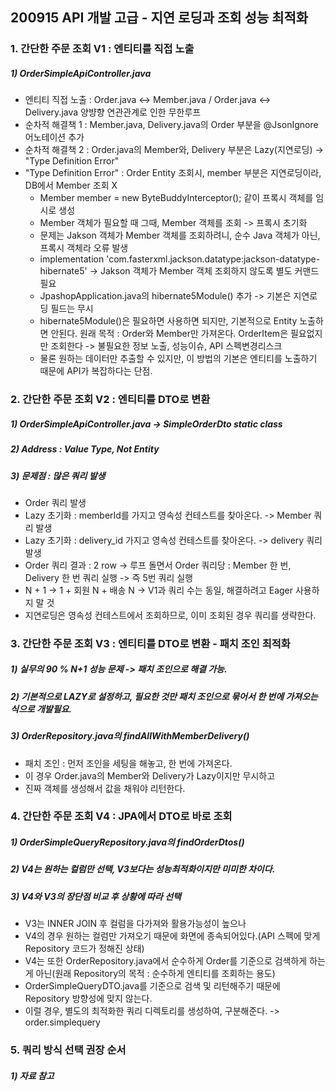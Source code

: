 ## 200915 API 개발 고급 - 지연 로딩과 조회 성능 최적화

### 1. 간단한 주문 조회 V1 : 엔티티를 직접 노출
##### 1) OrderSimpleApiController.java 
* 엔티티 직접 노출 : Order.java <-> Member.java / Order.java <-> Delivery.java 양뱡향 연관관계로 인한 무한루프
* 순차적 해결책 1 : Member.java, Delivery.java의 Order 부분을 @JsonIgnore 어노테이션 추가
* 순차적 해결책 2 : Order.java의 Member와, Delivery 부분은 Lazy(지연로딩) -> "Type Definition Error"
* "Type Definition Error" : Order Entity 조회시, member 부분은 지연로딩이라, DB에서 Member 조회 X 
  * Member member = new ByteBuddyInterceptor(); 같이 프록시 객체를 임시로 생성
  * Member 객체가 필요할 때 그때, Member 객체를 조회 -> 프록시 초기화
  * 문제는 Jakson 객체가 Member 객체를 조회하려니, 순수 Java 객체가 아닌, 프록시 객체라 오류 발생
  * implementation 'com.fasterxml.jackson.datatype:jackson-datatype-hibernate5' -> Jakson 객체가 Member 객체 조회하지 않도록 별도 커맨드 필요
  * JpashopApplication.java의 hibernate5Module() 추가 -> 기본은 지연로딩 필드는 무시
  * hibernate5Module()은 필요하면 사용하면 되지만, 기본적으로 Entity 노출하면 안된다. 원래 목적 : Order와 Member만 가져온다. OrderItem은 필요없지만 조회한다 -> 불필요한 정보 노출, 성능이슈, API 스펙변경리스크
  * 물론 원하는 데이터만 추출할 수 있지만, 이 방법의 기본은 엔티티를 노출하기 때문에 API가 복잡하다는 단점.
  
### 2. 간단한 주문 조회 V2 : 엔티티를 DTO로 변환
##### 1) OrderSimpleApiController.java  -> SimpleOrderDto static class 
##### 2) Address : Value Type, Not Entity
##### 3) 문제점 : 많은 쿼리 발생
* Order 쿼리 발생
* Lazy 초기화 : memberId를 가지고 영속성 컨테스트를 찾아온다. -> Member 쿼리 발생
* Lazy 초기화 : delivery_id 가지고 영속성 컨테스트를 찾아온다. -> delivery 쿼리 발생
* Order 쿼리 결과 : 2 row -> 루프 돌면서 Order 쿼리당 : Member 한 번, Delivery 한 번 쿼리 실행  -> 즉 5번 쿼리 실행
* N + 1 -> 1 + 회원 N + 배송 N -> V1과 쿼리 수는 동일, 해결하려고 Eager 사용하지 말 것 
* 지연로딩은 영속성 컨테스트에서 조회하므로, 이미 조회된 경우 쿼리를 생략한다. 


### 3. 간단한 주문 조회 V3 : 엔티티를 DTO로 변환 - 패치 조인 최적화
##### 1) 실무의 90 % N+1 성능 문제 -> 패치 조인으로 해결 가능.
##### 2) 기본적으로 LAZY로 설정하고, 필요한 것만 패치 조인으로 묶어서 한 번에 가져오는 식으로 개발필요.
##### 3) OrderRepository.java의 findAllWithMemberDelivery()
* 패치 조인 : 먼저 조인을 세팅을 해놓고, 한 번에 가져온다.
* 이 경우 Order.java의 Member와 Delivery가 Lazy이지만 무시하고
* 진짜 객체를 생성해서 값을 채워야 리턴한다.

### 4. 간단한 주문 조회 V4 : JPA에서 DTO로 바로 조회
##### 1) OrderSimpleQueryRepository.java의 findOrderDtos()
##### 2) V4는 원하는 컬럼만 선택, V3보다는 성능최적화이지만 미미한 차이다.
##### 3) V4와 V3의 장단점 비교 후 상황에 따라 선택
* V3는 INNER JOIN 후 컬럼을 다가져와 활용가능성이 높으나
* V4의 경우 원하는 컬럼만 가져오기 때문에 화면에 종속되어있다.(API 스펙에 맞게 Repository 코드가 정해진 상태)
* V4는 또한 OrderRepository.java에서 순수하게 Order를 기준으로 검색하게 하는게 아닌(원래 Repository의 목적 : 순수하게 엔티티를 조회하는 용도)
* OrderSimpleQueryDTO.java를 기준으로 검색 및 리턴해주기 때문에 Repository 방향성에 맞지 않는다.
* 이럴 경우, 별도의 최적화한 쿼리 디렉토리를 생성하여, 구분해준다. -> order.simplequery

### 5. 쿼리 방식 선택 권장 순서
##### 1) 자료 참고